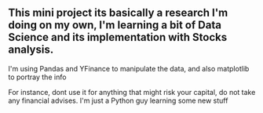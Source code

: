 <H2>This mini project its basically a research I'm doing on my own, I'm learning a bit of Data Science and its implementation with Stocks analysis. </H2> 

<p> I'm using Pandas and YFinance to manipulate the data, and also matplotlib to portray the info</p>
<p>For instance, dont use it for anything that might risk your capital, do not take any financial advises. I'm just a Python guy learning some new stuff</p>
